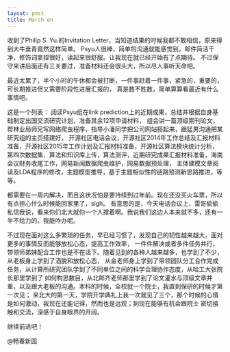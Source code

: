 ```yaml
---
layout: post
title: March on
---
```

  收到了Philip S. Yu.的Invitation Letter，当知道结果的时候我都不敢相信，原来得到大牛垂青竟然这样简单。
  Psyu人很棒，简单的沟通就能感觉到，邮件简洁干净，修饰词拿捏很好，读起来很舒服。让我现在就已经开始有了点期待。
  不过保守来讲后面还有三关要过，准备材料还会很头大，所以尽人事听天命吧。

  最近太累了，半个小时的午休都会被打断，一件事赶着一件事，紧急的，重要的，可长期推进但又需要阶段性进展汇报的，
  真是数不胜数，简单算算看最近有什么事情吧。

  这是一个列表：
  阅读Psyu组在link prediction上的近期成果，总结并根据自身基础制定出国交流研究计划，准备其余12项申请材料，
  组会讲一篇顶级期刊论文，帮林业局师兄写网络爬虫程序，指导小潘同学把公司网站搭起来，跟猛男沟通把某研究组的主页搭建好，
  开源社区电话会议，开源社区2014年工作总结及汇报材料准备，开源社区2015年工作计划及汇报材料准备，开源社区算法模块统计分析，
  第四次数据集、算法和知识库上传，算法测评，近期研究成果汇报材料准备，海南会议财务收尾工作，网易新闻数据爬虫维护，网易数据预处理，
  主体建模文章阅读及LDA程序的修改，主题模型推导，基于主题相似性的链路预测新思路推进，等等。

  都需要在一周内解决，而且这状况怕是要持续到过年前。现在还没买火车票，所以有点担心什么时候能回家里了，sigh。
  有意思的是，今天电话会议上，雷哥偷偷私信我说，看来你们北大就你一个人撑着啊。我说我们这边人本来就不多，还有一半不给力的，我能咋办呢。

  不过现在面对这么多繁琐的任务，早已经习惯了，发现自己的韧性越来越大，面对更多的事情反而能够放松心态，提高工作效率，
  一件件解决或者多件任务并行，带领师弟妹配合工作也是不在话下。随着见到的各种人越来越多，也学到了不少，从老板身上学到了洒脱和放松心态，
  从金老师身上学到了带领团队分工合作完成任务，从计算所研究团队学到了不同单位之间的科学合理协作态度，从哈工大张院长那里学到了
  如何构思数目，从北邮齐老师那里学到了论文灌水与顶级文章并重，以及跟大老板的沟通。本科的时候，全校就一个院士，我直到保研的时候才第一次见；
  来北大的第一天，学院开学典礼上我一次就见了三个，那个时候的心情是如何激动，我现在还能记得，然而也是远观；到现在能够有机会跟院士
  密切接触和交流，深感于自身眼界的开阔。

  继续前进吧！

  @畅春新园

